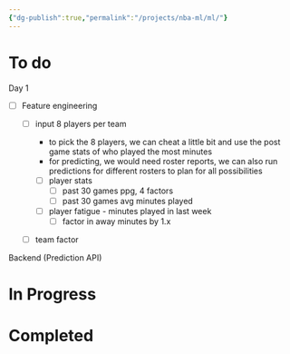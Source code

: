 ```yaml
---
{"dg-publish":true,"permalink":"/projects/nba-ml/ml/"}
---
```


# To do
Day 1
- [ ] Feature engineering
	- [ ] input 8 players per team
		- to pick the 8 players, we can cheat a little bit  and use the post game stats of who played the most minutes
		- for predicting, we would need roster reports, we can also run predictions for different rosters to plan for all possibilities
		- [ ] player stats
			- [ ] past 30 games ppg, 4 factors
			- [ ] past 30 games avg minutes played
		- [ ] player fatigue - minutes played in last week
			- [ ] factor in away minutes by 1.x
	- [ ] team factor




Backend (Prediction API)


# In Progress


# Completed
